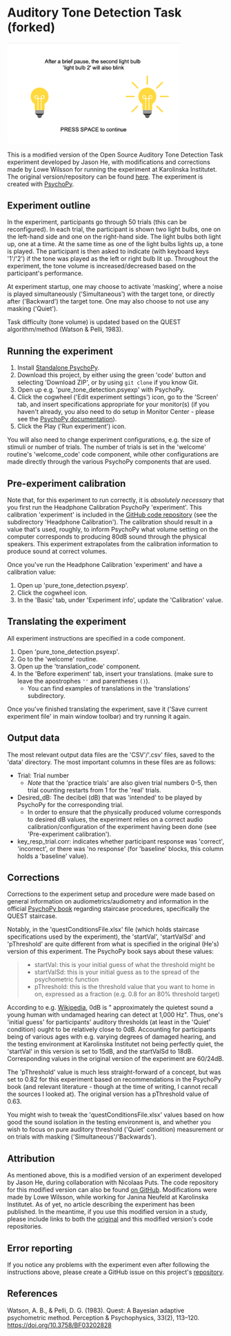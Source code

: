 # Auditory Tone Detection Task (forked)
 <img width="400px" src="example_images/atdt_intro_ex.png">

This is a modified version of the Open Source Auditory Tone Detection Task experiment developed by Jason He, with modifications and corrections made by Lowe Wilsson for running the experiment at Karolinska Institutet. The original version/repository can be found [here](https://github.com/HeJasonL/Open-source-Auditory-Tone-Detection-Task). The experiment is created with [PsychoPy](https://psychopy.org/).

## Experiment outline
In the experiment, participants go through 50 trials (this can be reconfigured). In each trial, the participant is shown two light bulbs, one on the left-hand side and one on the right-hand side. The light bulbs both light up, one at a time. At the same time as one of the light bulbs lights up, a tone is played. The participant is then asked to indicate (with keyboard keys '1'/'2') if the tone was played as the left or right bulb lit up. Throughout the experiment, the tone volume is increased/decreased based on the participant's performance.

At experiment startup, one may choose to activate 'masking', where a noise is played simultaneously ('Simultaneous') with the target tone, or directly after ('Backward') the target tone. One may also choose to not use any masking ('Quiet').

Task difficulty (tone volume) is updated based on the QUEST algorithm/method (Watson & Pelli, 1983).

## Running the experiment
1. Install [Standalone PsychoPy](https://www.psychopy.org/download.html).
2. Download this project, by either using the green 'code' button and selecting 'Download ZIP', or by using `git clone` if you know Git.
3. Open up e.g. 'pure_tone_detection.psyexp' with PsychoPy.
4. Click the cogwheel ('Edit experiment settings') icon, go to the 'Screen' tab, and insert specifications appropriate for your monitor(s) (if you haven't already, you also need to do setup in Monitor Center - please see the [PsychoPy documentation](https://www.psychopy.org/)).
5. Click the Play ('Run experiment') icon.

You will also need to change experiment configurations, e.g. the size of stimuli or number of trials. The number of trials is set in the 'welcome' routine's 'welcome_code' code component, while other configurations are made directly through the various PsychoPy components that are used.

## Pre-experiment calibration
Note that, for this experiment to run correctly, it is _absolutely necessary_ that you first run the Headphone Calibration PsychoPy 'experiment'. This calibration 'experiment' is included in the [GitHub code repository](https://github.com/AnonZebra/Open-source-Auditory-Tone-Detection-Task) (see the subdirectory 'Headphone Calibration'). The calibration should result in a value that's used, roughly, to inform PsychoPy what volume setting on the computer corresponds to producing 80dB sound through the physical speakers. This experiment extrapolates from the calibration information to produce sound at correct volumes.

Once you've run the Headphone Calibration 'experiment' and have a calibration value:
1. Open up 'pure_tone_detection.psyexp'.
2. Click the cogwheel icon.
3. In the 'Basic' tab, under 'Experiment info', update the 'Calibration' value.

## Translating the experiment
All experiment instructions are specified in a code component.

1. Open 'pure_tone_detection.psyexp'.
2. Go to the 'welcome' routine.
3. Open up the 'translation_code' component.
4. In the 'Before experiment' tab, insert your translations. (make sure to leave the apostrophes `''` and parentheses `()`).
    - You can find examples of translations in the 'translations' subdirectory.

Once you've finished translating the experiment, save it ('Save current experiment file' in main window toolbar) and try running it again.

## Output data
The most relevant output data files are the 'CSV'/'.csv' files, saved to the 'data' directory. The most important columns in these files are as follows:

* Trial: Trial number
    - _Note_ that the 'practice trials' are also given trial numbers 0-5, then trial counting restarts from 1 for the 'real' trials.
* Desired_dB: The decibel (dB) that was 'intended' to be played by PsychoPy for the corresponding trial.
    - In order to ensure that the physically produced volume corresponds to desired dB values, the experiment relies on a correct audio calibration/configuration of the experiment having been done (see 'Pre-experiment calibration').
* key_resp_trial.corr: indicates whether participant response was 'correct', 'incorrect', or there was 'no response' (for 'baseline' blocks, this column holds a 'baseline' value).

## Corrections
Corrections to the experiment setup and procedure were made based on general information on audiometrics/audiometry and information in the official [PsychoPy book](https://uk.sagepub.com/en-gb/eur/building-experiments-in-psychopy/book253480) regarding staircase procedures, specifically the QUEST staircase.

Notably, in the 'questConditionsFile.xlsx' file (which holds staircase specifications used by the experiment), the 'startVal', 'startValSd' and 'pThreshold' are quite different from what is specified in the original (He's) version of this experiment. The PsychoPy book says about these values:

> * startVal: this is your initial guess of what the threshold might be
> * startValSd: this is your initial guess as to the spread of the psychometric function
> * pThreshold: this is the threshold value that you want to home in on, expressed as a fraction (e.g. 0.8 for an 80% threshold target)

According to e.g. [Wikipedia](https://en.wikipedia.org/wiki/Absolute_threshold_of_hearing), 0dB is " approximately the quietest sound a young human with undamaged hearing can detect at 1,000 Hz". Thus, one's 'initial guess' for participants' auditory thresholds (at least in the 'Quiet' condition) ought to be relatively close to 0dB. Accounting for participants being of various ages with e.g. varying degrees of damaged hearing, and the testing environment at Karolinska Institutet not being perfectly quiet, the 'startVal' in this version is set to 15dB, and the startValSd to 18dB. Corresponding values in the original version of the experiment are 60/24dB.

The 'pThreshold' value is much less straight-forward of a concept, but was set to 0.82 for this experiment based on recommendations in the PsychoPy book (and relevant literature - though at the time of writing, I cannot recall the sources I looked at). The original version has a pThreshold value of 0.63.

You might wish to tweak the 'questConditionsFile.xlsx' values based on how good the sound isolation in the testing environment is, and whether you wish to focus on pure auditory threshold ('Quiet' condition) measurement or on trials with masking ('Simultaneous'/'Backwards').

## Attribution
As mentioned above, this is a modified version of an experiment developed by Jason He, during collaboration with Nicolaas Puts. The code repository for this modified version can also be found [on GitHub](https://github.com/AnonZebra/Open-source-Auditory-Tone-Detection-Task). Modifications were made by Lowe Wilsson, while working for Janina Neufeld at Karolinska Institutet. As of yet, no article describing the experiment has been published. In the meantime, if you use this modified version in a study, please include links to both the [original](https://github.com/HeJasonL/Open-source-Auditory-Tone-Detection-Task) and this modified version's code repositories.

## Error reporting
If you notice any problems with the experiment even after following the instructions above, please create a GitHub issue on this project's [repository](https://github.com/AnonZebra/Open-source-Auditory-Tone-Detection-Task).

## References
Watson, A. B., & Pelli, D. G. (1983). Quest: A Bayesian adaptive psychometric method. Perception & Psychophysics, 33(2), 113–120. https://doi.org/10.3758/BF03202828
